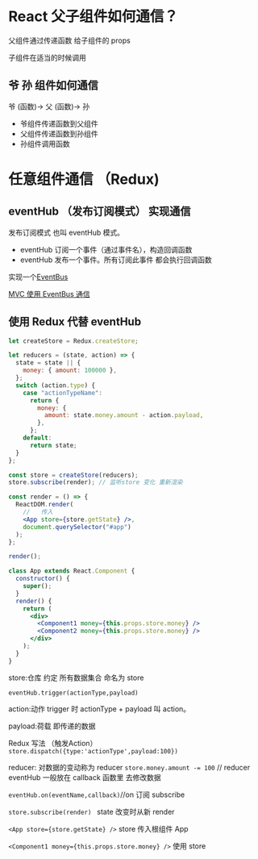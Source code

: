 # React 父子组件如何通信？

父组件通过传递函数 给子组件的 props

子组件在适当的时候调用

## 爷 孙 组件如何通信

爷 (函数)-> 父 (函数)-> 孙

- 爷组件传递函数到父组件
- 父组件传递函数到孙组件
- 孙组件调用函数

# 任意组件通信 （Redux)

## eventHub （发布订阅模式） 实现通信

发布订阅模式 也叫 eventHub 模式。

- eventHub 订阅一个事件（通过事件名），构造回调函数
- eventHub 发布一个事件。所有订阅此事件 都会执行回调函数

实现一个[EventBus](https://github.com/CaoBaoWang/EventBus)

[MVC 使用 EventBus 通信](https://juejin.cn/post/6956507948759646222)

## 使用 Redux 代替 eventHub


```jsx
let createStore = Redux.createStore;

let reducers = (state, action) => {
  state = state || {
    money: { amount: 100000 },
  };
  switch (action.type) {
    case "actionTypeName":
      return {
        money: {
          amount: state.money.amount - action.payload,
        },
      };
    default:
      return state;
  }
};

const store = createStore(reducers);
store.subscribe(render); // 监听store 变化 重新渲染

const render = () => {
  ReactDOM.render(
    //   传入
    <App store={store.getState} />,
    document.querySelector("#app")
  );
};

render();

class App extends React.Component {
  constructor() {
    super();
  }
  render() {
    return (
      <div>
        <Component1 money={this.props.store.money} />
        <Component2 money={this.props.store.money} />
      </div>
    );
  }
}
```



store:仓库 约定 所有数据集合 命名为 store

`eventHub.trigger(actionType,payload)`

action:动作 trigger 时 actionType + payload 叫 action。

payload:荷载 即传递的数据

Redux 写法 （触发Action）
`store.dispatch({type:'actionType',payload:100})`

reducer: 对数据的变动称为 reducer
`store.money.amount -= 100` // reducer
eventHub 一般放在 callback 函数里 去修改数据

`eventHub.on(eventName,callback)`//on 订阅 subscribe

`store.subscribe(render) ` state 改变时从新 render

`<App store={store.getState} />` store 传入根组件 App

`<Component1 money={this.props.store.money} />` 使用 store
